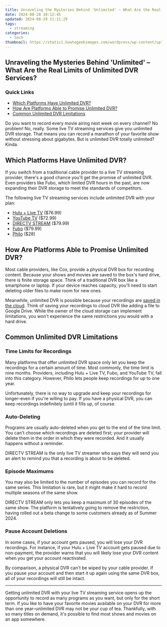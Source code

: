 ```yaml
---
title: Unraveling the Mysteries Behind 'Unlimited' – What Are the Real Limits of Unlimited DVR Services?
date: 2024-08-28 10:12:45
updated: 2024-08-29 11:21:29
tags:
  - streaming
categories:
  - tech
thumbnail: https://static1.howtogeekimages.com/wordpress/wp-content/uploads/2024/07/a-tv-with-some-streaming-services-on-the-screen.jpg
---
```


## Unraveling the Mysteries Behind 'Unlimited' – What Are the Real Limits of Unlimited DVR Services?

### Quick Links

* [Which Platforms Have Unlimited DVR?](https://instagram-videos.techidaily.com/new-preserve-instagram-pics-and-videos-for-long-term-storage-for-2024/)
* [How Are Platforms Able to Promise Unlimited DVR?](https://driver-install.techidaily.com/troubleshoot-deskjet-printer-in-windows-os/)
* [Common Unlimited DVR Limitations](https://techidaily.com/undeleted-lost-videos-from-oppo-reno-11-5g-by-fonelab-android-recover-video/)

 Do you want to record every movie airing next week on every channel? No problem! No, really. Some live TV streaming services give you unlimited DVR storage. That means you can record a marathon of your favorite show without stressing about gigabytes. But is unlimited DVR totally unlimited? Kinda.

##  Which Platforms Have Unlimited DVR?

 If you switch from a traditional cable provider to a live TV streaming provider, there's a good chance you'll get the promise of unlimited DVR. Even providers like Fubo, which limited DVR hours in the past, are now expanding their DVR storage to meet the standards of competitors.

 The following live TV streaming services include unlimited DVR with your plan:

* [Hulu + Live TV](https://disneyplus.bn5x.net/c/156932/564546/9358?subId1=UUhtgUeUpU2004113&subId2=ehtg&u=https%3A%2F%2Fwww.hulu.com%2Fwelcome&ourl=http%3A%2F%2Fhulu.com) ($76.99)
* [YouTube TV](http://youtubetv.com) ($72.99)
* [DIRECTV STREAM](https://streamtv.directv.com/?cjdata=MXxOfDB8WXww&utm%5Fcampaign=STREAM&utm%5Fmedium=Affiliate&utm%5Fsource=2786910&utm%5Faudience=Prospect&utm%5Fcreative=Valnet+Inc.&cjevent=acb6bb52450511ef809700160a82b82a&utm%5Fcontent=Sign+up+for+DIRECTV+STREAM%E2%84%A0+and+start+streaming+instantly.+Start+with+a+free+trial.+Restr%27s+apply) ($79.99)
* [Fubo](https://www.fubo.tv/stream/tv/?irad=1812166&irmp=156932&subId1=htgunlimiteddvrpost) ($79.99)
* [Philo](https://www.anrdoezrs.net/links/3607085/type/dlg/sid/UUhtgUeUpU2004113/https://www.philo.com/) ($28)

##  How Are Platforms Able to Promise Unlimited DVR?

 Most cable providers, like Cox, provide a physical DVR box for recording content. Because your shows and movies are saved to the box's hard drive, there is finite storage space. Think of a traditional DVR box like a smartphone or laptop. If your device reaches capacity, you'll need to start deleting older files to make room for new ones.

 Meanwhile, unlimited DVR is possible because your recordings are [saved in the cloud](https://desktop-recording.techidaily.com/instant-record-and-commentary-assistive-software/). Think of saving your recordings to cloud DVR like adding a file to Google Drive. While the owner of the cloud storage can implement limitations, you won't experience the same restrictions you would with a hard drive.

##  Common Unlimited DVR Limitations

###  Time Limits for Recordings

 Many platforms that offer unlimited DVR space only let you keep the recordings for a certain amount of time. Most commonly, the time limit is nine months. Providers, including Hulu + Live TV, Fubo, and YouTube TV, fall into this category. However, Philo lets people keep recordings for up to one year.

 Unfortunately, there is no way to upgrade and keep your recordings for longer–even if you're willing to pay. If you have a physical DVR, you can keep recordings indefinitely (until it fills up, of course.

###  Auto-Deleting

 Programs are usually auto-deleted when you get to the end of the time limit. You can't choose which recordings are deleted first; your provider will delete them in the order in which they were recorded. And it usually happens without a reminder.

 DIRECTV STREAM is the only live TV streamer who says they will send you an alert to remind you that a recording is about to be deleted.

###  Episode Maximums

 You may also be limited to the number of episodes you can record for the same series. This limitation is rare, but it might make it hard to record multiple seasons of the same show.

 DIRECTV STREAM only lets you keep a maximum of 30 episodes of the same show. The platform is tentatively going to remove the restriction, having rolled out a beta change to some customers already as of Summer 2024.

###  Pause Account Deletions

 In some cases, if your account gets paused, you will lose your DVR recordings. For instance, if your Hulu + Live TV account gets paused due to non-payment, the provider warns that you will likely lose your DVR content when you get your account reactivated.

 By comparison, a physical DVR can't be wiped by your cable provider. If you pause your account and then start it up again using the same DVR box, all of your recordings will still be intact.

---

 Getting unlimited DVR with your live TV streaming service opens up the opportunity to record as many programs as you want, but only for the short term. If you like to have your favorite movies available on your DVR for more than one year–unlimited DVR may not be your cup of tea. Thankfully, with so many titles on demand, it's possible to find most shows and movies on an app somewhere.

<ins class="adsbygoogle"
     style="display:block"
     data-ad-format="autorelaxed"
     data-ad-client="ca-pub-7571918770474297"
     data-ad-slot="1223367746"></ins>



<ins class="adsbygoogle"
     style="display:block"
     data-ad-client="ca-pub-7571918770474297"
     data-ad-slot="8358498916"
     data-ad-format="auto"
     data-full-width-responsive="true"></ins>

